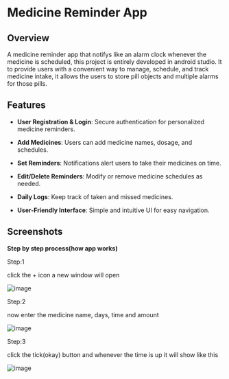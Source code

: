 # Medicine Reminder App 

## Overview
A medicine reminder app that notifys like an alarm clock whenever the medicine is scheduled, this project is entirely developed in android studio. It to provide users with a convenient way to manage, schedule, and track medicine intake, it allows the users to store pill objects and multiple alarms for those pills.

## Features
- **User Registration & Login**: Secure authentication for personalized medicine reminders.
  
- **Add Medicines**: Users can add medicine names, dosage, and schedules.
  
- **Set Reminders**: Notifications alert users to take their medicines on time.
  
- **Edit/Delete Reminders**: Modify or remove medicine schedules as needed.
  
- **Daily Logs**: Keep track of taken and missed medicines.
  
- **User-Friendly Interface**: Simple and intuitive UI for easy navigation.

## Screenshots

**Step by step process(how app works)**

Step:1

click the + icon a new window will open

![image](https://user-images.githubusercontent.com/72004869/144087293-93ab4778-c805-4aab-b457-40d39e151b9b.png)

Step:2

now enter the medicine name, days, time and amount 

![image](https://user-images.githubusercontent.com/72004869/144087876-64ae4801-6ed4-4a37-b5ff-cbceb511945f.png)

Step:3 

click the tick(okay) button and whenever the time is up it will show like this

![image](https://user-images.githubusercontent.com/72004869/144089435-4ceb92b8-38d2-4d9d-8de7-df02c4833da2.png)

